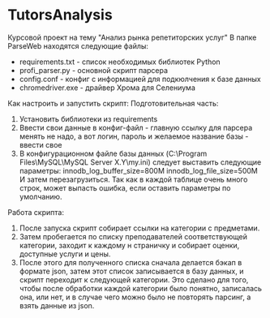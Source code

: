 # TutorsAnalysis
 Курсовой проект на тему "Анализ рынка репетиторских услуг"
 В папке ParseWeb находятся следующие файлы:
- requirements.txt - список необходимых библиотек Python
- profi_parser.py - основной скрипт парсера
- config.conf - конфиг с информацией для подкюлчения к базе данных
- chromedriver.exe - драйвер Хрома для Селениума

Как настроить и запустить скрипт:
Подготовительная часть:
1) Установить библиотеки из requirements
2) Ввести свои данные в конфиг-файл - главную ссылку для парсера менять не надо,
   а вот логин, пароль и желаемое название базы - ввести свое
3) В конфигурационном файле базы данных (C:\Program Files\MySQL\MySQL Server X.Y\my.ini)
   следует выставить следующие параметры:
	innodb_log_buffer_size=800M
	innodb_log_file_size=500M
	И затем перезагрузиться.
	Так как в каждой таблице очень много строк, может выпасть ошибка, если оставить параметры по умолчанию.

Работа скрипта:
1) После запуска скрипт собирает ссылки на категории с предметами.
2) Затем пробегается по списку преподавателей соответствующей категории, заходит к
   каждому н страничку и собирает оценки, доступные услуги и цены.
3) После этого для полученного списка сначала делается бэкап в формате json, затем
   этот список записывается в базу данных, и скрипт переходит к следующей категории.
   Это сделано для того, чтобы после обработки каждой категории было понятно,
   записалась она, или нет, и в случае чего можно было не повторять парсинг, а
   взять данные из json.
